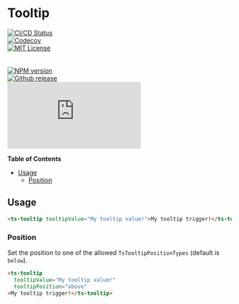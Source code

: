 <h1>Tooltip</h1>

[![CI/CD Status][github-action-badge]][github-action-link]  
[![Codecov][codecov-badge]][codecov-project]  
[![MIT License][license-image]][license-url]  
<br>  
[![NPM version][npm-version-image]][npm-package]  
[![Github release][gh-release-badge]][gh-releases]  
[![Library size][file-size-badge]][raw-distribution-js]

<!-- START doctoc generated TOC please keep comment here to allow auto update -->
<!-- DON'T EDIT THIS SECTION, INSTEAD RE-RUN doctoc TO UPDATE -->
**Table of Contents**

- [Usage](#usage)
  - [Position](#position)

<!-- END doctoc generated TOC please keep comment here to allow auto update -->

## Usage

```html
<ts-tooltip tooltipValue="My tooltip value!">My tooltip trigger!</ts-tooltip>
```

### Position

Set the position to one of the allowed `TsTooltipPositionTypes` (default is `below`).

```html
<ts-tooltip
  tooltipValue="My tooltip value!"
  tooltipPosition="above"
>My tooltip trigger!</ts-tooltip>
```


<!-- Links -->
[license-url]:         https://github.com/GetTerminus/terminus-oss/blob/master/LICENSE
[license-image]:       http://img.shields.io/badge/license-MIT-blue.svg
[codecov-project]:     https://codecov.io/gh/GetTerminus/terminus-oss
[codecov-badge]:       https://codecov.io/gh/GetTerminus/terminus-oss/branch/master/graph/badge.svg
[npm-version-image]:   http://img.shields.io/npm/v/@terminus/ui-tooltip.svg
[npm-package]:         https://www.npmjs.com/package/@terminus/ui-tooltip
[gh-release-badge]:    https://img.shields.io/github/release/GetTerminus/terminus-oss.svg
[gh-releases]:         https://github.com/GetTerminus/terminus-ui/releases/
[github-action-badge]: https://github.com/GetTerminus/terminus-oss/workflows/CI%20Release/badge.svg
[github-action-link]:  https://github.com/GetTerminus/terminus-oss/actions?query=workflow%3A%22CI+Release%22
[file-size-badge]:     http://img.badgesize.io/https://unpkg.com/@terminus/ui-tooltip/bundles/terminus-ui-tooltip.umd.min.js?compression=gzip
[raw-distribution-js]: https://unpkg.com/@terminus/ui-tooltip/bundles/terminus-ui-tooltip.umd.js
